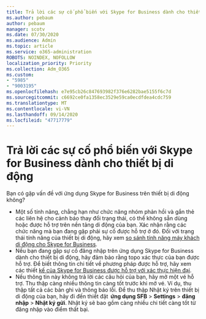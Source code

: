 ```yaml
---
title: Trả lời các sự cố phổ biến với Skype for Business dành cho thiết bị di động
ms.author: pebaum
author: pebaum
manager: scotv
ms.date: 07/30/2020
ms.audience: Admin
ms.topic: article
ms.service: o365-administration
ROBOTS: NOINDEX, NOFOLLOW
localization_priority: Priority
ms.collection: Adm_O365
ms.custom:
- "5985"
- "9003195"
ms.openlocfilehash: e7e95cb26c847693982f376e6282bae5155f6c7d
ms.sourcegitcommit: c6692ce0fa1358ec3529e59ca0ecdfdea4cdc759
ms.translationtype: MT
ms.contentlocale: vi-VN
ms.lasthandoff: 09/14/2020
ms.locfileid: "47717779"
---
```

# <a name="answers-to-common-issues-with-skype-for-business-for-mobile"></a>Trả lời các sự cố phổ biến với Skype for Business dành cho thiết bị di động

Bạn có gặp vấn đề với ứng dụng Skype for Business trên thiết bị di động không?

- Một số tính năng, chẳng hạn như chức năng nhóm phản hồi và gắn thẻ các liên hệ cho cảnh báo thay đổi trạng thái, có thể không sẵn dùng hoặc được hỗ trợ trên nền tảng di động của bạn. Xác nhận rằng các chức năng mà bạn đang gặp phải sự cố được hỗ trợ ở đó. Đối với trạng thái tính năng của thiết bị di động, hãy xem [so sánh tính năng máy khách di động cho Skype for Business](https://technet.microsoft.com/library/Dn951412.aspx).
- Nếu bạn đang gặp sự cố đăng nhập trên ứng dụng Skype for Business dành cho thiết bị di động, hãy đảm bảo rằng topo xác thực của bạn được hỗ trợ. Để biết thông tin chi tiết về phương pháp được hỗ trợ, hãy xem các thiết [kế của Skype for Business được hỗ trợ với xác thực hiện đại](https://docs.microsoft.com/skypeforbusiness/plan-your-deployment/modern-authentication/topologies-supported).  
- Nếu thông tin này không trả lời các câu hỏi của bạn, hãy mở một vé hỗ trợ. Thu thập càng nhiều thông tin càng tốt trước khi mở vé. Ví dụ, thu thập tất cả các bản ghi và thông báo lỗi. Để thu thập Nhật ký trên thiết bị di động của bạn, hãy đi đến thiết đặt  **ứng dụng SFB** >   **Settings**  >   **đăng nhập**  >   **Nhật ký gửi**. Nhật ký sẽ bao gồm càng nhiều chi tiết càng tốt từ đăng nhập vào điểm thất bại.
